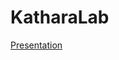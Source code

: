 # KatharaLab
[Presentation](https://drive.google.com/file/d/1n_OFr_BUR0r6Og7lGUfrh4MZorF5zR0P/view?usp=sharing)
